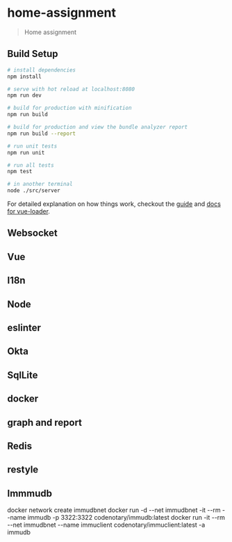 # home-assignment

> Home assignment

## Build Setup

``` bash
# install dependencies
npm install

# serve with hot reload at localhost:8080
npm run dev

# build for production with minification
npm run build

# build for production and view the bundle analyzer report
npm run build --report

# run unit tests
npm run unit

# run all tests
npm test
```

``` bash
# in another terminal
node ./src/server
```


For detailed explanation on how things work, checkout the [guide](http://vuejs-templates.github.io/webpack/) and [docs for vue-loader](http://vuejs.github.io/vue-loader).


## Websocket
## Vue
## I18n
## Node
## eslinter
## Okta
## SqlLite
## docker
## graph and report
## Redis
## restyle
## Immmudb


docker network create immudbnet
docker run -d --net immudbnet -it --rm --name immudb -p 3322:3322 codenotary/immudb:latest
docker run -it --rm --net immudbnet --name immuclient codenotary/immuclient:latest -a immudb